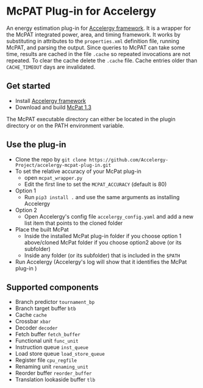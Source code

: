 # McPAT Plug-in for Accelergy

An energy estimation plug-in for [Accelergy framework](https://github.com/nelliewu95/accelergy). It is a wrapper for
the McPAT integrated power, area, and timing framework. It works by substituting in attributes to the `properties.xml`
definition file, running McPAT, and parsing the output. Since queries to McPAT can take some time, results are cached
in the file `.cache` so repeated invocations are not repeated. To clear the cache delete the `.cache` file. Cache
entries older than `CACHE_TIMEOUT` days are invalidated.

## Get started 
- Install [Accelergy framework](https://github.com/nelliewu95/accelergy)
- Download and build [McPat 1.3](https://github.com/HewlettPackard/mcpat) 

The McPAT executable directory can either be located in the plugin directory or on the PATH environment variable.

## Use the plug-in
- Clone the repo by ```git clone https://github.com/Accelergy-Project/accelergy-mcpat-plug-in.git```
- To set the relative accuracy of your McPat plug-in
    - open ```mcpat_wrapper.py``` 
    - Edit the first line to set the ```MCPAT_ACCURACY``` (default is 80)
- Option 1
    - Run ```pip3 install .``` and use the same arguments as installing Accelergy 
- Option 2
    - Open Accelergy's config file ```accelergy_config.yaml``` and add a new list item that points to the cloned folder
- Place the built McPat
    - Inside the installed McPat plug-in folder if you choose option 1 above/cloned McPat folder if you choose option2 above (or its subfolder)
    - Inside any folder (or its subfolder) that is included in the ```$PATH```
- Run Accelergy (Accelergy's log will show that it identifies the McPat plug-in )

## Supported components
- Branch predictor `tournament_bp`
- Branch target buffer `btb`
- Cache `cache`
- Crossbar `xbar`
- Decoder `decoder`
- Fetch buffer `fetch_buffer`
- Functional unit `func_unit`
- Instruction queue `inst_queue`
- Load store queue `load_store_queue`
- Register file `cpu_regfile`
- Renaming unit `renaming_unit`
- Reorder buffer `reorder_buffer`
- Translation lookaside buffer `tlb`
